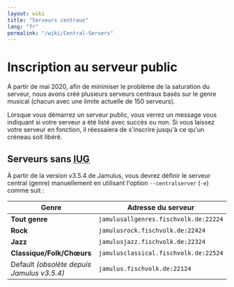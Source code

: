 ```yaml
---
layout: wiki
title: "Serveurs centraux"
lang: "fr"
permalink: "/wiki/Central-Servers"
---
```


# Inscription au serveur public

À partir de mai 2020, afin de minimiser le problème de la saturation du serveur, nous avons créé plusieurs serveurs centraux basés sur le genre musical (chacun avec une limite actuelle de 150 serveurs). 

Lorsque vous démarrez un serveur public, vous verrez un message vous indiquant si votre serveur a été listé avec succès ou non. Si vous laissez votre serveur en fonction, il réessaiera de s'inscrire jusqu'à ce qu'un créneau soit libéré.  

## Serveurs sans <abbr title="Interface utilisateur graphique">IUG</abbr>

À partir de la version v3.5.4 de Jamulus, vous devrez définir le serveur central (genre) manuellement en utilisant l'option `--centralserver` (`-e`) comme suit : 

|                 Genre                    |           Adresse du serveur            |
|------------------------------------------|-----------------------------------------|
|**Tout genre**                            |`jamulusallgenres.fischvolk.de:22224`    |
|**Rock**                                  |`jamulusrock.fischvolk.de:22424`         |
|**Jazz**                                  |`jamulusjazz.fischvolk.de:22324`         |
|**Classique/Folk/Chœurs**                 |`jamulusclassical.fischvolk.de:22524`    |
|Default _(obsolète depuis Jamulus v3.5.4)_|`jamulus.fischvolk.de:22124`             |
